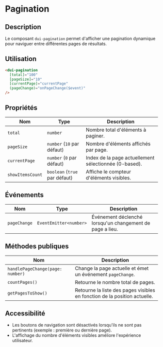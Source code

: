 # Pagination

## Description
Le composant `dui-pagination` permet d'afficher une pagination dynamique pour naviguer entre différentes pages de résultats.

## Utilisation

```html
<dui-pagination
  [total]="100"
  [pageSize]="10"
  [currentPage]="currentPage"
  (pageChange)="onPageChange($event)"
/>
```

## Propriétés

| Nom             | Type                  | Description |
|----------------|----------------------|-------------|
| `total`        | `number`              | Nombre total d'éléments à paginer. |
| `pageSize`     | `number` (`10` par défaut) | Nombre d'éléments affichés par page. |
| `currentPage`  | `number` (`0` par défaut) | Index de la page actuellement sélectionnée (0-based). |
| `showItemsCount` | `boolean` (`true` par défaut) | Affiche le compteur d'éléments visibles. |

## Événements

| Nom         | Type                   | Description |
|------------|------------------------|-------------|
| `pageChange` | `EventEmitter<number>` | Événement déclenché lorsqu'un changement de page a lieu. |

## Méthodes publiques

| Nom                | Description |
|-------------------|-------------|
| `handlePageChange(page: number)` | Change la page actuelle et émet un événement `pageChange`. |
| `countPages()` | Retourne le nombre total de pages. |
| `getPagesToShow()` | Retourne la liste des pages visibles en fonction de la position actuelle. |

## Accessibilité
- Les boutons de navigation sont désactivés lorsqu'ils ne sont pas pertinents (exemple : première ou dernière page).
- L'affichage du nombre d'éléments visibles améliore l'expérience utilisateur.
